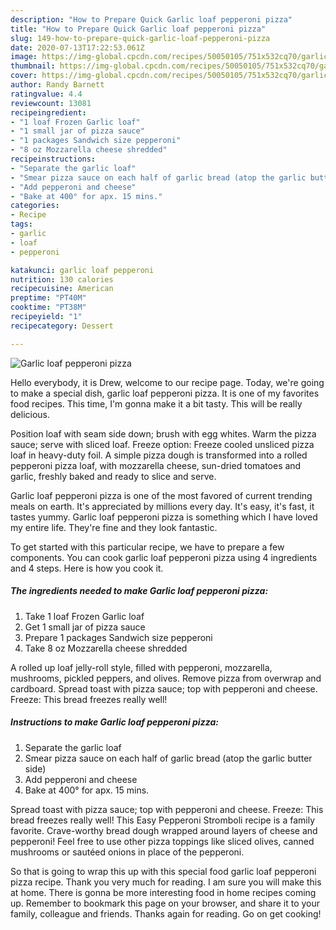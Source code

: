 ```yaml
---
description: "How to Prepare Quick Garlic loaf pepperoni pizza"
title: "How to Prepare Quick Garlic loaf pepperoni pizza"
slug: 149-how-to-prepare-quick-garlic-loaf-pepperoni-pizza
date: 2020-07-13T17:22:53.061Z
image: https://img-global.cpcdn.com/recipes/50050105/751x532cq70/garlic-loaf-pepperoni-pizza-recipe-main-photo.jpg
thumbnail: https://img-global.cpcdn.com/recipes/50050105/751x532cq70/garlic-loaf-pepperoni-pizza-recipe-main-photo.jpg
cover: https://img-global.cpcdn.com/recipes/50050105/751x532cq70/garlic-loaf-pepperoni-pizza-recipe-main-photo.jpg
author: Randy Barnett
ratingvalue: 4.4
reviewcount: 13081
recipeingredient:
- "1 loaf Frozen Garlic loaf"
- "1 small jar of pizza sauce"
- "1 packages Sandwich size pepperoni"
- "8 oz Mozzarella cheese shredded"
recipeinstructions:
- "Separate the garlic loaf"
- "Smear pizza sauce on each half of garlic bread (atop the garlic butter side)"
- "Add pepperoni and cheese"
- "Bake at 400° for apx. 15 mins."
categories:
- Recipe
tags:
- garlic
- loaf
- pepperoni

katakunci: garlic loaf pepperoni 
nutrition: 130 calories
recipecuisine: American
preptime: "PT40M"
cooktime: "PT38M"
recipeyield: "1"
recipecategory: Dessert

---
```



![Garlic loaf pepperoni pizza](https://img-global.cpcdn.com/recipes/50050105/751x532cq70/garlic-loaf-pepperoni-pizza-recipe-main-photo.jpg)

Hello everybody, it is Drew, welcome to our recipe page. Today, we're going to make a special dish, garlic loaf pepperoni pizza. It is one of my favorites food recipes. This time, I'm gonna make it a bit tasty. This will be really delicious.

Position loaf with seam side down; brush with egg whites. Warm the pizza sauce; serve with sliced loaf. Freeze option: Freeze cooled unsliced pizza loaf in heavy-duty foil. A simple pizza dough is transformed into a rolled pepperoni pizza loaf, with mozzarella cheese, sun-dried tomatoes and garlic, freshly baked and ready to slice and serve.

Garlic loaf pepperoni pizza is one of the most favored of current trending meals on earth. It's appreciated by millions every day. It's easy, it's fast, it tastes yummy. Garlic loaf pepperoni pizza is something which I have loved my entire life. They're fine and they look fantastic.


To get started with this particular recipe, we have to prepare a few components. You can cook garlic loaf pepperoni pizza using 4 ingredients and 4 steps. Here is how you cook it.

<!--inarticleads1-->

##### The ingredients needed to make Garlic loaf pepperoni pizza:

1. Take 1 loaf Frozen Garlic loaf
1. Get 1 small jar of pizza sauce
1. Prepare 1 packages Sandwich size pepperoni
1. Take 8 oz Mozzarella cheese shredded


A rolled up loaf jelly-roll style, filled with pepperoni, mozzarella, mushrooms, pickled peppers, and olives. Remove pizza from overwrap and cardboard. Spread toast with pizza sauce; top with pepperoni and cheese. Freeze: This bread freezes really well! 

<!--inarticleads2-->

##### Instructions to make Garlic loaf pepperoni pizza:

1. Separate the garlic loaf
1. Smear pizza sauce on each half of garlic bread (atop the garlic butter side)
1. Add pepperoni and cheese
1. Bake at 400° for apx. 15 mins.


Spread toast with pizza sauce; top with pepperoni and cheese. Freeze: This bread freezes really well! This Easy Pepperoni Stromboli recipe is a family favorite. Crave-worthy bread dough wrapped around layers of cheese and pepperoni! Feel free to use other pizza toppings like sliced olives, canned mushrooms or sautéed onions in place of the pepperoni. 

So that is going to wrap this up with this special food garlic loaf pepperoni pizza recipe. Thank you very much for reading. I am sure you will make this at home. There is gonna be more interesting food in home recipes coming up. Remember to bookmark this page on your browser, and share it to your family, colleague and friends. Thanks again for reading. Go on get cooking!
